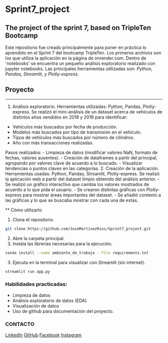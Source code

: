 # Sprint7_project
The project of the sprint 7, based on TripleTen Bootcamp
---
Este repositorio fue creado principalmente para poner en práctica lo aprendido en el Sprint 7 del bootcamp TripleTen. Los primeros archivos son los que utiliza la aplicación en la página de onrender.com.
Dentro de 'notebooks' se encuentra un pequeño análisis exploratorio realizado con jupyter notebooks.
Las principales herramientas utilizadas son: *Python, Pandas, Streamlit, y Plotly-express*.

## Proyecto
---
1. Análisis exploratorio.
Herramientas utilizadas: Python, Pandas, Plotly-express. Se realizó el mini-análisis de un dataset acerca de vehículos de distintos años vendidos en 2018 y 2019 para identificar:
- Vehículos más buscados por fecha de producción.
- Modelos más buscados por tipo de transmisión en el vehículo.
- Tipos de vehículos más buscados por número de cilindros.
- Año con más transacciones realizadas.

Pasos realizados:
    - Limpieza de datos (modificar valores NaN, formato de fechas, valores ausentes).
    - Creación de dataframes a partir del principal, agrupando por valores clave de acuerdo a lo buscado.
    - Visualizar tendencias o puntos claves en las categorías.
2. Creación de la aplicación.
Herramientas usadas: Python, Pandas, Streamlit, Plotly-express. Se realizó la aplicación web a partir del dataset limpio obtenido del análisis anterior.
    - Se realizó un gráfico interactivo que cambia los valores mostrados de acuerdo a lo que pida el usuario.
    - Se crearon distintas gráficas con Plotly-express para mostrar áreas importantes del dataset.
    - Se añadió contexto a las gráficas y lo que se buscaba mostrar con cada una de estas.

** Cómo utilizarlo
1. Clona el repositorio.
```bash
git clone https://github.com/JoseMartinezRios/Sprint7_project.git
```
2. Abre la carpeta principal.
3. Instala las librerias necesarias para la ejecución.
```bash
conda install --name ambiente_de_trabajo --file requirements.txt
```
3. Ejecuta en la terminal para visualizar con Streamlit (sin internet).
```bash
streamlit run app.py
```

### Habilidades practicadas:
* Limpieza de datos
* Análisis exploratorio de datos (EDA)
* Visualización de datos
* Uso de github para documentación del proyecto.

### CONTACTO
[LinkedIn](www.linkedin.com/in/jose-rios-31547a14a)
[GitHub](https://github.com/JoseMartinezRios)
[Facebook](https://www.facebook.com/profile.php?id=100017951595037)
[Instagram](https://www.instagram.com/wine.rios/)
